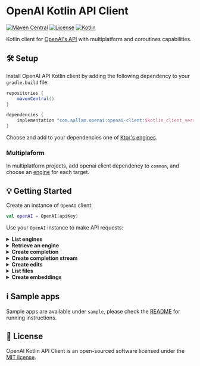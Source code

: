 # OpenAI Kotlin API Client

[![Maven Central](https://img.shields.io/maven-central/v/com.aallam.openai/openai-client?color=blue&label=Download)](https://search.maven.org/artifact/com.aallam.openai/openai-client)
[![License](https://img.shields.io/github/license/Aallam/openai-kotlin?color=yellow)](LICENSE.md)
[![Kotlin](https://img.shields.io/badge/kotlin-1.7.0-blue.svg?logo=kotlin)](https://kotlinlang.org/docs/releases.html#release-details)

Kotlin client for [OpenAI's API](https://beta.openai.com/docs/api-reference) with multiplatform and coroutines capabilities. 

## 🛠 Setup

Install OpenAI API Kotlin client by adding the following dependency to your `gradle.build` file:

```groovy
repositories {
    mavenCentral()
}

dependencies {
    implementation "com.aallam.openai:openai-client:$kotlin_client_version"
}
```
Choose and add to your dependencies one of [Ktor's engines](https://ktor.io/docs/http-client-engines.html).

### Multiplaform
In multiplatform projects, add openai client dependency to `common`, and choose an [engine](https://ktor.io/docs/http-client-engines.html) for each target.

## 💡 Getting Started

Create an instance of `OpenAI` client:
```kotlin
val openAI = OpenAI(apiKey)
```
Use your `OpenAI` instance to make API requests:

<details>
  <summary><strong>List engines</strong></summary>

```kotlin
val engines: List<Engine> = openAI.engines()
```
</details>

<details>
  <summary><strong>Retrieve an engine</strong></summary>

```kotlin
val engines: List<Engine> = openAI.engines()
```
</details>    
    
<details>
  <summary><strong>Create completion</strong></summary>

```kotlin
val completionRequest = CompletionRequest(
    prompt = "Somebody once told me the world is gonna roll me",
    echo = true
)
val completion: TextCompletion = openAI.completion(Ada, completionRequest)
```
</details>    
    
<details>
  <summary><strong>Create completion stream</strong></summary>

```kotlin
val completions: Flow<TextCompletion> = openAI.completions(Ada, completionRequest)
```
</details>     

<details>
  <summary><strong>Create edits</strong></summary>

```kotlin
val request = EditsRequest(
    input = "What day of the wek is it?",
    instruction = "Fix the spelling mistakes"
)
val edit = openAI.edit(EngineId("text-davinci-edit-001"), request)
```
</details>

<details>
  <summary><strong>List files</strong></summary>

````kotlin
val files = openAI.files()
````
</details>

<details>
  <summary><strong>Create embeddings</strong></summary>

````kotlin
val embeddings = openAI.embeddings(
    engineId = EngineId("text-similarity-babbage-001"),
    request = EmbeddingRequest(input = listOf("The food was delicious and the waiter..."))
)
````
</details>  

## ℹ️ Sample apps

Sample apps are available under `sample`, please check the [README](sample/README.md) for running instructions.

## 📄 License

OpenAI Kotlin API Client is an open-sourced software licensed under the [MIT license](LICENSE.md).

